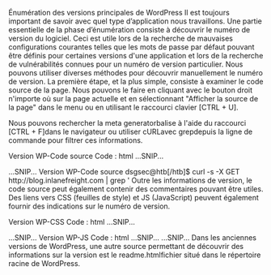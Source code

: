 Énumération des versions principales de WordPress
Il est toujours important de savoir avec quel type d’application nous travaillons. Une partie essentielle de la phase d’énumération consiste à découvrir le numéro de version du logiciel. Ceci est utile lors de la recherche de mauvaises configurations courantes telles que les mots de passe par défaut pouvant être définis pour certaines versions d'une application et lors de la recherche de vulnérabilités connues pour un numéro de version particulier. Nous pouvons utiliser diverses méthodes pour découvrir manuellement le numéro de version. La première étape, et la plus simple, consiste à examiner le code source de la page. Nous pouvons le faire en cliquant avec le bouton droit n'importe où sur la page actuelle et en sélectionnant "Afficher la source de la page" dans le menu ou en utilisant le raccourci clavier [CTRL + U].

Nous pouvons rechercher la meta generatorbalise à l'aide du raccourci [CTRL + F]dans le navigateur ou utiliser cURLavec grepdepuis la ligne de commande pour filtrer ces informations.

Version WP-Code source
Code : html
...SNIP...
<link rel='https://api.w.org/' href='http://blog.inlanefreight.com/index.php/wp-json/' />
<link rel="EditURI" type="application/rsd+xml" title="RSD" href="http://blog.inlanefreight.com/xmlrpc.php?rsd" />
<link rel="wlwmanifest" type="application/wlwmanifest+xml" href="http://blog.inlanefreight.com/wp-includes/wlwmanifest.xml" /> 
<meta name="generator" content="WordPress 5.3.3" />
...SNIP...
  Version WP-Code source
dsgsec@htb[/htb]$ curl -s -X GET http://blog.inlanefreight.com | grep '<meta name="generator"'

<meta name="generator" content="WordPress 5.3.3" />
Outre les informations de version, le code source peut également contenir des commentaires pouvant être utiles. Des liens vers CSS (feuilles de style) et JS (JavaScript) peuvent également fournir des indications sur le numéro de version.

Version WP-CSS
Code : html
...SNIP...
<link rel='stylesheet' id='bootstrap-css'  href='http://blog.inlanefreight.com/wp-content/themes/ben_theme/css/bootstrap.css?ver=5.3.3' type='text/css' media='all' />
<link rel='stylesheet' id='transportex-style-css'  href='http://blog.inlanefreight.com/wp-content/themes/ben_theme/style.css?ver=5.3.3' type='text/css' media='all' />
<link rel='stylesheet' id='transportex_color-css'  href='http://blog.inlanefreight.com/wp-content/themes/ben_theme/css/colors/default.css?ver=5.3.3' type='text/css' media='all' />
<link rel='stylesheet' id='smartmenus-css'  href='http://blog.inlanefreight.com/wp-content/themes/ben_theme/css/jquery.smartmenus.bootstrap.css?ver=5.3.3' type='text/css' media='all' />
...SNIP...
Version WP-JS
Code : html
...SNIP...
<script type='text/javascript' src='http://blog.inlanefreight.com/wp-includes/js/jquery/jquery.js?ver=1.12.4-wp'></script>
<script type='text/javascript' src='http://blog.inlanefreight.com/wp-includes/js/jquery/jquery-migrate.min.js?ver=1.4.1'></script>
<script type='text/javascript' src='http://blog.inlanefreight.com/wp-content/plugins/mail-masta/lib/subscriber.js?ver=5.3.3'></script>
<script type='text/javascript' src='http://blog.inlanefreight.com/wp-content/plugins/mail-masta/lib/jquery.validationEngine-en.js?ver=5.3.3'></script>
<script type='text/javascript' src='http://blog.inlanefreight.com/wp-content/plugins/mail-masta/lib/jquery.validationEngine.js?ver=5.3.3'></script>
...SNIP...
Dans les anciennes versions de WordPress, une autre source permettant de découvrir des informations sur la version est le readme.htmlfichier situé dans le répertoire racine de WordPress.

